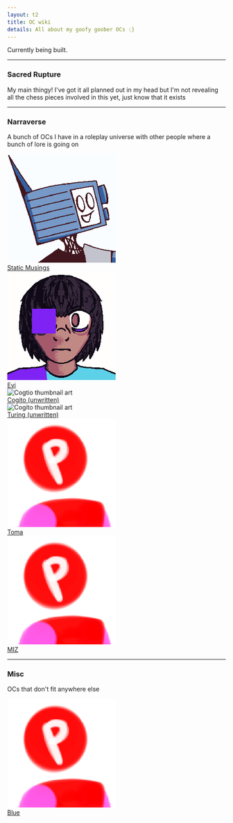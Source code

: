 ```yaml
---
layout: t2
title: OC wiki
details: All about my goofy goober OCs :}
---
```


Currently being built.

---

### Sacred Rupture
My main thingy! I've got it all planned out in my head but I'm not revealing all the chess pieces involved in this yet, just know that it exists

---

### Narraverse
A bunch of OCs I have in a roleplay universe with other people where a bunch of lore is going on 

<div class="ocgrid">
	<div class="octhumb">
		<img class="ocart" src="/2oc/th/Static_Musings.webp" alt="Static Musings thumbnail art">
		<div class="ocname"><a href="static_musings" class="oclink">Static Musings</a></div>
	</div>
	<div class="octhumb">
		<img class="ocart" src="/2oc/th/Evi.webp" alt="Evi thumbnail art">
		<div class="ocname"><a href="evi" class="oclink">Evi</a></div>
	</div>
	<div class="octhumb">
		<img class="ocart" src="/2oc/th/Cogito.webp" alt="Cogtio thumbnail art">
		<div class="ocname"><a href="cogito" class="oclink">Cogito (unwritten)</a></div>
	</div>
	<div class="octhumb">
		<img class="ocart" src="/2oc/th/Turing.webp" alt="Cogito thumbnail art">
		<div class="ocname"><a href="turing" class="oclink">Turing (unwritten)</a></div>
	</div>
	<div class="octhumb">
		<img class="ocart" src="/2oc/th/ocplaceholder.webp" alt="OC placeholder thumbnail art">
		<div class="ocname"><a href="testing" class="oclink">Toma</a></div>
	</div>
	<div class="octhumb">
		<img class="ocart" src="/2oc/th/ocplaceholder.webp" alt="OC placeholder thumbnail art">
		<div class="ocname"><a href="testing" class="oclink">MIZ</a></div>
	</div>
</div>

---

### Misc
OCs that don't fit anywhere else
<div class="ocgrid">
	<div class="octhumb">
		<img class="ocart" src="/2oc/th/ocplaceholder.webp" alt="OC placeholder thumbnail art">
		<div class="ocname"><a href="testing" class="oclink">Blue</a></div>
	</div>
</div>